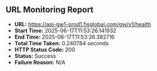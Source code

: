 ## URL Monitoring Report

- **URL:** https://api-gw1-prod1.fisglobal.com/gw/v1/health
- **Start Time:** 2025-06-17T11:53:26.141932
- **End Time:** 2025-06-17T11:53:26.382716
- **Total Time Taken:** 0.240784 seconds
- **HTTP Status Code:** 200
- **Status:** Success
- **Failure Reason:** N/A
